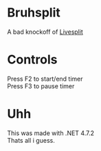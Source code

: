 # Bruhsplit
A bad knockoff of [Livesplit](https://livesplit.org/)

# Controls
Press F2 to start/end timer<br/>
Press F3 to pause timer

# Uhh
This was made with .NET 4.7.2<br/>
Thats all i  guess.
